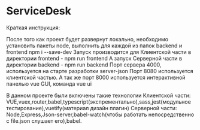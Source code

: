 # ServiceDesk

Краткая инструкция:

После того как проект будет развернут локально, необходимо установить пакеты node, выполнить для каждой из папок backend и frontend npm i --save-dev
Запуск производится для Клиентской части в директории frontend - npm run frontend
А запуск Серверной части в директории backend - npm run backend
Порт сервера 4000, используется на старте разработки server-json
Порт 8080 используется клиентской частью.
А так же порт 8000 используется интерактивной панелью vue GUI, команда vue ui

В данном проекте были включены такие технологии 
Клиентской части:
VUE,vuex,router,babel,typescript(экспрементально),sass,jest(модульное тестирование),vuetify(материал дизайн плагин)
Серверной части:
Node,Express,Json-server,babel-watch(чтобы работать непосредственно с file.json слушает его),babel.



